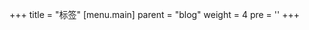 +++
title = "标签"
[menu.main]
  parent = "blog"
  weight = 4
  pre = '<i class="fas fa-fw fa-tags me-1"></i>'
+++
